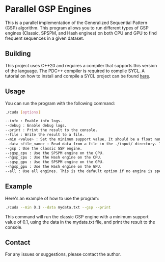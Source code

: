 # Parallel GSP Engines

This is a parallel implementation of the Generalized Sequential Pattern (GSP) algorithm. This program allows you to run different types of GSP engines (Classic, SPSPM, and Hash engines) on both CPU and GPU to find frequent sequences in a given dataset.

## Building

This project uses C++20 and requires a compiler that supports this version of the language. The PDC++ compiler is required to compile SYCL. A tutorial on how to install and compile a SYCL project can be found [here](URL_to_your_tutorial).

## Usage

You can run the program with the following command:

```bash
./cuda [options]

--info : Enable info logs.
--debug : Enable debug logs.
--print : Print the result to the console.
--file : Write the result to a file.
--min <value> : Set the minimum support value. It should be a float number between 0 and 1. The default is 0.01.
--data <file_name> : Read data from a file in the ./input/ directory. If this option is not used, the program will use a simple default dataset.
--gsp : Use the classic GSP engine.
--sgsp_cpu : Use the SPSPM engine on the CPU.
--hgsp_cpu : Use the Hash engine on the CPU.
--sgsp_gpu : Use the SPSPM engine on the GPU.
--hgsp_gpu : Use the Hash engine on the GPU.
--all : Use all engines. This is the default option if no engine is specified.
```
##  Example
Here's an example of how to use the program:

```bash
./cuda --min 0.1 --data mydata.txt --gsp --print
```
This command will run the classic GSP engine with a minimum support value of 0.1, using the data in the mydata.txt file, and print the result to the console.

## Contact
For any issues or suggestions, please contact the author.
